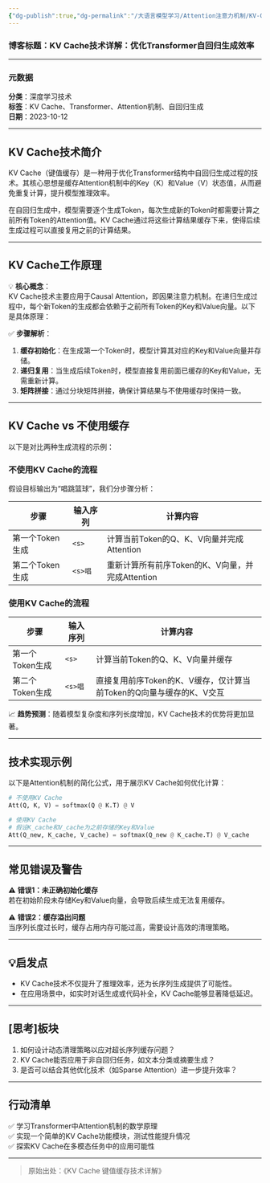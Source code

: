 ```yaml
---
{"dg-publish":true,"dg-permalink":"/大语言模型学习/Attention注意力机制/KV-Cache技术详解：优化Transformer自回归生成效率","dg-home":false,"dg-description":"在此输入笔记的描述","dg-hide":false,"dg-hide-title":false,"dg-show-backlinks":true,"dg-show-local-graph":true,"dg-show-inline-title":true,"dg-pinned":false,"dg-passphrase":"在此输入访问密码","dg-enable-mathjax":false,"dg-enable-mermaid":false,"dg-enable-uml":false,"dg-note-icon":0,"dg-enable-dataview":false,"tags":["NLP"],"permalink":"/大语言模型学习/Attention注意力机制/KV-Cache技术详解：优化Transformer自回归生成效率/","dgShowBacklinks":true,"dgShowLocalGraph":true,"dgShowInlineTitle":true,"dgPassFrontmatter":true,"noteIcon":0,"created":"2025-04-04T11:10:49.158+08:00","updated":"2025-04-04T11:11:14.694+08:00"}
---
```




### 博客标题：KV Cache技术详解：优化Transformer自回归生成效率  
---


### 元数据  
**分类**：深度学习技术  
**标签**：KV Cache、Transformer、Attention机制、自回归生成  
**日期**：2023-10-12  

---



## KV Cache技术简介  
KV Cache（键值缓存）是一种用于优化Transformer结构中自回归生成过程的技术。其核心思想是缓存Attention机制中的Key（K）和Value（V）状态值，从而避免重复计算，提升模型推理效率。  

在自回归生成中，模型需要逐个生成Token，每次生成新的Token时都需要计算之前所有Token的Attention值。KV Cache通过将这些计算结果缓存下来，使得后续生成过程可以直接复用之前的计算结果。  

---



## KV Cache工作原理  
💡 **核心概念**：  
KV Cache技术主要应用于Causal Attention，即因果注意力机制。在递归生成过程中，每个新Token的生成都会依赖于之前所有Token的Key和Value向量。以下是具体原理：  

✅ **步骤解析**：
1. **缓存初始化**：在生成第一个Token时，模型计算其对应的Key和Value向量并存储。
2. **递归复用**：当生成后续Token时，模型直接复用前面已缓存的Key和Value，无需重新计算。
3. **矩阵拼接**：通过分块矩阵拼接，确保计算结果与不使用缓存时保持一致。

---



## KV Cache vs 不使用缓存  
以下是对比两种生成流程的示例：

### 不使用KV Cache的流程  
假设目标输出为“唱跳篮球”，我们分步骤分析：  

| **步骤**        | **输入序列** | **计算内容**                                                                 |
|------------------|--------------|------------------------------------------------------------------------------|
| 第一个Token生成 | `<s>`        | 计算当前Token的Q、K、V向量并完成Attention                                   |
| 第二个Token生成 | `<s>唱`      | 重新计算所有前序Token的K、V向量，并完成Attention                             |


### 使用KV Cache的流程  
| **步骤**        | **输入序列** | **计算内容**                                                                 |
|------------------|--------------|------------------------------------------------------------------------------|
| 第一个Token生成 | `<s>`        | 计算当前Token的Q、K、V向量并缓存                                             |
| 第二个Token生成 | `<s>唱`      | 直接复用前序Token的K、V缓存，仅计算当前Token的Q向量与缓存的K、V交互          |

📈 **趋势预测**：随着模型复杂度和序列长度增加，KV Cache技术的优势将更加显著。

---



## 技术实现示例  
以下是Attention机制的简化公式，用于展示KV Cache如何优化计算：

```python
# 不使用KV Cache
Att(Q, K, V) = softmax(Q @ K.T) @ V

# 使用KV Cache
# 假设K_cache和V_cache为之前存储的Key和Value
Att(Q_new, K_cache, V_cache) = softmax(Q_new @ K_cache.T) @ V_cache
```

---



## 常见错误及警告  
⚠️ **错误1：未正确初始化缓存**  
若在初始阶段未存储Key和Value向量，会导致后续生成无法复用缓存。  

⚠️ **错误2：缓存溢出问题**  
当序列长度过长时，缓存占用内存可能过高，需要设计高效的清理策略。  

---



## 💡启发点  
- KV Cache技术不仅提升了推理效率，还为长序列生成提供了可能性。  
- 在应用场景中，如实时对话生成或代码补全，KV Cache能够显著降低延迟。  

---



## [思考]板块  
1. 如何设计动态清理策略以应对超长序列缓存问题？  
2. KV Cache能否应用于非自回归任务，如文本分类或摘要生成？  
3. 是否可以结合其他优化技术（如Sparse Attention）进一步提升效率？  

---



## 行动清单  
✅ 学习Transformer中Attention机制的数学原理  
✅ 实现一个简单的KV Cache功能模块，测试性能提升情况  
✅ 探索KV Cache在多模态任务中的应用可能性  

---

> 原始出处：《KV Cache 键值缓存技术详解》
